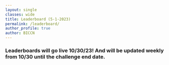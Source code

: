 ```yaml
---
layout: single
classes: wide
title: Leaderboard (5-1-2023)
permalink: /leaderboard/
author_profile: true
author: BICCN
---
```


### Leaderboards will go live 10/30/23! And will be updated weekly from 10/30 until the challenge end date.